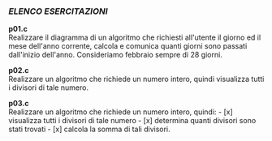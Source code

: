 ### *ELENCO ESERCITAZIONI*

**p01.c**  
Realizzare il diagramma di un algoritmo che richiesti all'utente il giorno ed il mese dell'anno corrente, calcola e comunica quanti giorni sono passati dall'inizio dell'anno.
Consideriamo febbraio sempre di 28 giorni.

**p02.c**  
Realizzare un algoritmo che richiede un numero intero, quindi visualizza tutti i divisori di tale numero.

**p03.c**  
Realizzare un algoritmo che richiede un numero intero, quindi:
    - [x] visualizza tutti i divisori di tale numero
    - [x] determina quanti divisori sono stati trovati
    - [x] calcola la somma di tali divisori.